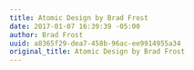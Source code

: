 ```yaml
---
title: Atomic Design by Brad Frost
date: 2017-01-07 16:39:39 -05:00
author: Brad Frost
uuid: a8365f29-dea7-458b-96ac-ee9914955a34
original_title: Atomic Design by Brad Frost
---
```


